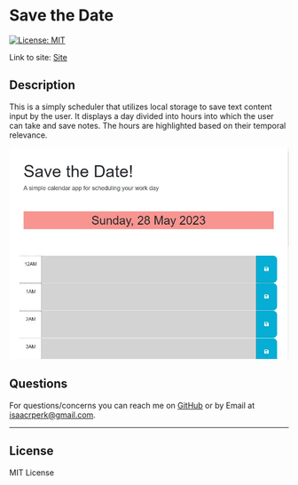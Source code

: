 # Save the Date

[![License: MIT](https://img.shields.io/badge/License-MIT-yellow.svg)](https://opensource.org/licenses/MIT)

Link to site: [Site](https://dingbat-weasel.github.io/daily-scheduler/)

## Description

This is a simply scheduler that utilizes local storage to save text content input by the user. It displays a day divided into hours into which the user can take and save notes. The hours are highlighted based on their temporal relevance.

![screenshot](screencap.JPG)

## Questions

For questions/concerns you can reach me on [GitHub](https://github.com/dingbat-weasel) or by Email at isaacrperk@gmail.com.

---

## License

MIT License
